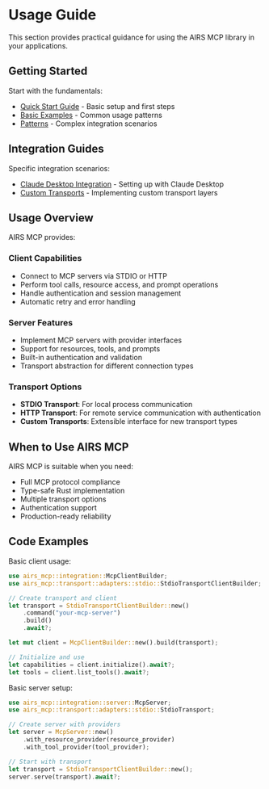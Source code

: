 # Usage Guide

This section provides practical guidance for using the AIRS MCP library in your applications.

## Getting Started

Start with the fundamentals:

- [Quick Start Guide](./usages/quick_start.md) - Basic setup and first steps
- [Basic Examples](./usages/basic_examples.md) - Common usage patterns
- [Patterns](./usages/advanced_patterns.md) - Complex integration scenarios

## Integration Guides

Specific integration scenarios:

- [Claude Desktop Integration](./usages/claude_integration.md) - Setting up with Claude Desktop
- [Custom Transports](./usages/custom_transports.md) - Implementing custom transport layers

## Usage Overview

AIRS MCP provides:

### Client Capabilities
- Connect to MCP servers via STDIO or HTTP
- Perform tool calls, resource access, and prompt operations
- Handle authentication and session management
- Automatic retry and error handling

### Server Features  
- Implement MCP servers with provider interfaces
- Support for resources, tools, and prompts
- Built-in authentication and validation
- Transport abstraction for different connection types

### Transport Options
- **STDIO Transport**: For local process communication
- **HTTP Transport**: For remote service communication with authentication
- **Custom Transports**: Extensible interface for new transport types

## When to Use AIRS MCP

AIRS MCP is suitable when you need:

- Full MCP protocol compliance
- Type-safe Rust implementation
- Multiple transport options
- Authentication support
- Production-ready reliability

## Code Examples

Basic client usage:

```rust
use airs_mcp::integration::McpClientBuilder;
use airs_mcp::transport::adapters::stdio::StdioTransportClientBuilder;

// Create transport and client
let transport = StdioTransportClientBuilder::new()
    .command("your-mcp-server")
    .build()
    .await?;

let mut client = McpClientBuilder::new().build(transport);

// Initialize and use
let capabilities = client.initialize().await?;
let tools = client.list_tools().await?;
```

Basic server setup:

```rust
use airs_mcp::integration::server::McpServer;
use airs_mcp::transport::adapters::stdio::StdioTransport;

// Create server with providers
let server = McpServer::new()
    .with_resource_provider(resource_provider)
    .with_tool_provider(tool_provider);

// Start with transport
let transport = StdioTransportClientBuilder::new();
server.serve(transport).await?;
```
